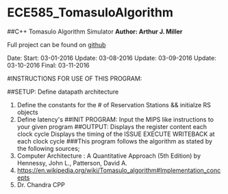 # ECE585_TomasuloAlgorithm
##C++ Tomasulo Algorithm Simulator
**Author:   Arthur J. Miller**

Full project can be found on [github](github.com/milleraj66/ECE585_TomasuloAlgorithm)

Date:
 Start:  03-01-2016
 Update: 03-08-2016
 Update: 03-09-2016
 Update:  03-10-2016
 Final:  03-11-2016
 
#INSTRUCTIONS FOR USE OF THIS PROGRAM:

##SETUP:
Define datapath architecture
1. Define the constants for the # of Reservation Stations && initialze RS objects
2. Define latency's
##INIT PROGRAM:
Input the MIPS like instructions to your given program
##OUTPUT:
Displays the register content each clock cycle
Displays the timing of the ISSUE EXECUTE WRITEBACK at each clock cycle
###This program follows the algorithm as stated by the following sources;
1. Computer Architecture : A Quantitative Approach (5th Edition) by Hennessy, John L., Patterson, David A.
2. https://en.wikipedia.org/wiki/Tomasulo_algorithm#Implementation_concepts
3. Dr. Chandra CPP


 
